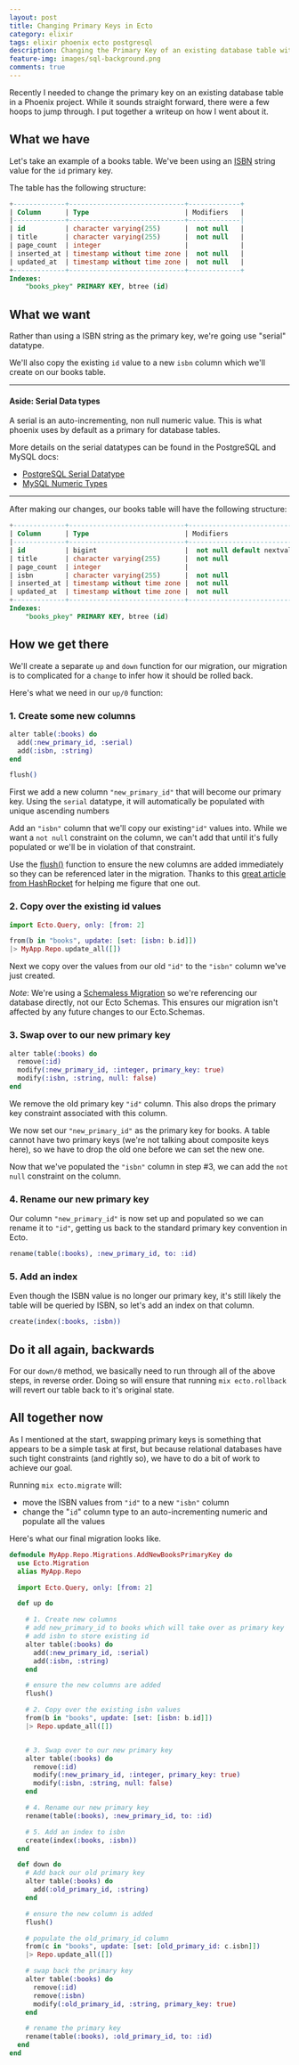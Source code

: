 ```yaml
---
layout: post
title: Changing Primary Keys in Ecto
category: elixir
tags: elixir phoenix ecto postgresql
description: Changing the Primary Key of an existing database table with Ecto.
feature-img: images/sql-background.png
comments: true
---
```


Recently I needed to change the primary key on an existing database table in a Phoenix project. While it sounds straight forward, there were a few hoops to jump through. I put together a writeup on how I went about it.


## What we have

Let's take an example of a books table. We've been using an [ISBN](https://en.wikipedia.org/wiki/International_Standard_Book_Number) string value for the `id` primary key.

The table has the following structure:

```sql
+-------------+-----------------------------+-------------+
| Column      | Type                        | Modifiers   |
|-------------+-----------------------------+-------------|
| id          | character varying(255)      |  not null   |
| title       | character varying(255)      |  not null   |
| page_count  | integer                     |             |
| inserted_at | timestamp without time zone |  not null   |
| updated_at  | timestamp without time zone |  not null   |
+-------------+-----------------------------+-------------+
Indexes:
    "books_pkey" PRIMARY KEY, btree (id)
```

## What we want

Rather than using a ISBN string as the primary key, we're going use "serial" datatype.

We'll also copy the existing `id` value to a new `isbn` column which we'll create on our books table.

---
#### Aside: Serial Data types
A serial is an auto-incrementing, non null numeric value. This is what phoenix uses by default as a primary for database tables.

More details on the serial datatypes can be found in the PostgreSQL and MySQL docs:

* [PostgreSQL Serial Datatype](https://www.postgresql.org/docs/9.1/static/datatype-numeric.html#DATATYPE-SERIAL)
* [MySQL Numeric Types](https://dev.mysql.com/doc/refman/5.7/en/numeric-type-overview.html)

---

After making our changes, our books table will have the following structure:

```sql
+-------------+-----------------------------+-----------------------------------------------------+
| Column      | Type                        | Modifiers                                           |
|-------------+-----------------------------+-----------------------------------------------------|
| id          | bigint                      |  not null default nextval('books_id_seq'::regclass) |
| title       | character varying(255)      |  not null                                           |
| page_count  | integer                     |                                                     |
| isbn        | character varying(255)      |  not null                                           |
| inserted_at | timestamp without time zone |  not null                                           |
| updated_at  | timestamp without time zone |  not null                                           |
+-------------+-----------------------------+-----------------------------------------------------+
Indexes:
    "books_pkey" PRIMARY KEY, btree (id)
```

## How we get there

We'll create a separate `up` and `down` function for our migration, our migration is to complicated for a `change` to infer how it should be rolled back.

Here's what we need in our `up/0` function:

### 1. Create some new columns

```elixir
alter table(:books) do
  add(:new_primary_id, :serial)
  add(:isbn, :string)
end

flush()
```

First we add a new column `"new_primary_id"` that will become our primary key. Using the `serial` datatype, it will automatically be populated with unique ascending numbers

Add an `"isbn"` column that we'll copy our existing`"id"` values into. While we want a `not null` constraint on the column, we can't add that until it's fully populated or we'll be in violation of that constraint.

Use the [flush()](https://hexdocs.pm/ecto/Ecto.Migration.html#flush/0) function to ensure the new columns are added immediately so they can be referenced later in the migration. Thanks to this [great article from HashRocket](https://hashrocket.com/blog/posts/ecto-migrations-simple-to-complex#transitioning-a-column) for helping me figure that one out.


### 2. Copy over the existing id values

```elixir
import Ecto.Query, only: [from: 2]

from(b in "books", update: [set: [isbn: b.id]])
|> MyApp.Repo.update_all([])
```

Next we copy over the values from our old `"id"` to the `"isbn"` column we've just created.

*Note*: We're using a [Schemaless Migration](http://blog.plataformatec.com.br/2016/05/ectos-insert_all-and-schemaless-queries/) so we're referencing our database directly, not our Ecto Schemas. This ensures our migration isn't affected by any future changes to our Ecto.Schemas.


### 3. Swap over to our new primary key

```elixir
alter table(:books) do
  remove(:id)
  modify(:new_primary_id, :integer, primary_key: true)
  modify(:isbn, :string, null: false)
end
```

We remove the old primary key `"id"` column. This also drops the primary key constraint associated with this column. 

We now set our `"new_primary_id"` as the primary key for books. A table cannot have two primary keys (we're not talking about composite keys here), so we have to drop the old one before we can set the new one.

Now that we've populated the `"isbn"` column in step #3, we can add the `not null` constraint on the column.


### 4. Rename our new primary key

Our column `"new_primary_id"` is now set up and populated so we can rename it to `"id"`, getting us back to the standard primary key convention in Ecto.

```elixir
rename(table(:books), :new_primary_id, to: :id)
```

### 5. Add an index

Even though the ISBN value is no longer our primary key, it's still likely the table will be queried by ISBN, so let's add an index on that column.

```elixir
create(index(:books, :isbn))
```

## Do it all again, backwards

For our `down/0` method, we basically need to run through all of the above steps, in reverse order. Doing so will ensure that running `mix ecto.rollback` will revert our table back to it's original state.

## All together now

As I mentioned at the start, swapping primary keys is something that appears to be a simple task at first, but because relational databases have such tight constraints (and rightly so), we have to do a bit of work to achieve our goal.

Running `mix ecto.migrate` will:
* move the ISBN values from `"id"` to a new `"isbn"` column
* change the "`id`" column type to an auto-incrementing numeric and populate all the values

Here's what our final migration looks like. 

```elixir
defmodule MyApp.Repo.Migrations.AddNewBooksPrimaryKey do
  use Ecto.Migration
  alias MyApp.Repo

  import Ecto.Query, only: [from: 2]

  def up do

    # 1. Create new columns
    # add new_primary_id to books which will take over as primary key
    # add isbn to store existing id
    alter table(:books) do
      add(:new_primary_id, :serial)
      add(:isbn, :string)
    end

    # ensure the new columns are added
    flush()

    # 2. Copy over the existing isbn values
    from(b in "books", update: [set: [isbn: b.id]])
    |> Repo.update_all([])


    # 3. Swap over to our new primary key
    alter table(:books) do
      remove(:id)
      modify(:new_primary_id, :integer, primary_key: true)
      modify(:isbn, :string, null: false)
    end

    # 4. Rename our new primary key
    rename(table(:books), :new_primary_id, to: :id)

    # 5. Add an index to isbn
    create(index(:books, :isbn))
  end

  def down do
    # Add back our old primary key
    alter table(:books) do
      add(:old_primary_id, :string)
    end

    # ensure the new column is added
    flush()

    # populate the old_primary_id column
    from(c in "books", update: [set: [old_primary_id: c.isbn]])
    |> Repo.update_all([])

    # swap back the primary key
    alter table(:books) do
      remove(:id)
      remove(:isbn)
      modify(:old_primary_id, :string, primary_key: true)
    end

    # rename the primary key
    rename(table(:books), :old_primary_id, to: :id)
  end
end
```
